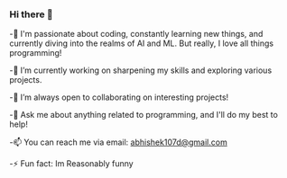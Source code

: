 ### Hi there 👋

-🌱 I'm passionate about coding, constantly learning new things, and currently
    diving into the realms of AI and ML. But really, I love all things programming!
    
-🔭 I’m currently working on sharpening my skills and exploring various projects.

-👯 I’m always open to collaborating on interesting projects!

-💬 Ask me about anything related to programming, and I'll do my best to help!

-📫 You can reach me via email: abhishek107d@gmail.com

-⚡ Fun fact: Im Reasonably funny

